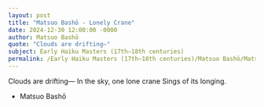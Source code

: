 ```yaml
---
layout: post
title: "Matsuo Bashō - Lonely Crane"
date: 2024-12-30 12:00:00 -0000
author: Matsuo Bashō
quote: "Clouds are drifting—"
subject: Early Haiku Masters (17th–18th centuries)
permalink: /Early Haiku Masters (17th–18th centuries)/Matsuo Bashō/Matsuo Bashō - Lonely Crane
---
```


Clouds are drifting—
In the sky, one lone crane
Sings of its longing.

- Matsuo Bashō
